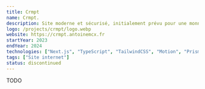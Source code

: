 ```yaml
---
title: Crmpt
name: Crmpt.
description: Site moderne et sécurisé, initialement prévu pour une monnaie virtuelle échangeable.
logo: /projects/crmpt/logo.webp
website: https://crmpt.antoinemcx.fr
startYear: 2023
endYear: 2024
technologies: ["Next.js", "TypeScript", "TailwindCSS", "Motion", "Prisma"]
tags: ["Site internet"]
status: discontinued
---
```


TODO
